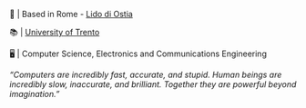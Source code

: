 📍 | Based in Rome - [Lido di Ostia](https://www.visitostia.tv/en/)

📚 | [University of Trento](https://www.unitn.it/en/ateneo/151/university)

🖥️ | Computer Science, Electronics and Communications Engineering

*“Computers are incredibly fast, accurate, and stupid. Human beings are incredibly slow, inaccurate, and brilliant. Together they are powerful beyond imagination.”*

<!---
TianShi14/TianShi14 is a ✨ special ✨ repository because its `README.md` (this file) appears on your GitHub profile.
You can click the Preview link to take a look at your changes.
--->
